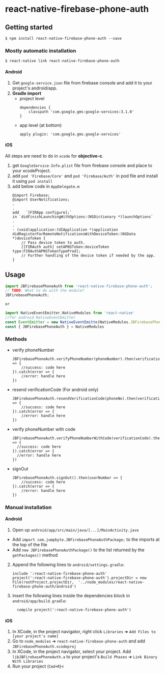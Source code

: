 
# react-native-firebase-phone-auth

## Getting started

`$ npm install react-native-firebase-phone-auth --save`

### Mostly automatic installation

`$ react-native link react-native-firebase-phone-auth`


#### Android

1) Get `google-service.json` file from firebase console and add it to your project's android/app.
2) **Gradle import** 
	- project level  
		```
		dependencies {
        	classpath 'com.google.gms:google-services:3.1.0'
    	}
		```
	- app level (at bottom)  
		```
		apply plugin: 'com.google.gms.google-services'
		```

#### iOS

All steps are need to do in `xcode` for **objective-c**.
1) get `GoogleService-Info.plist` file from firebase console and place  to your xcodeProject.
2) add `pod 'Firebase/Core'` and `pod 'Firebase/Auth'` in pod file and install it using `pod install`
3) add below code in `AppDelegate.m`
	```
	@import Firebase;
	@import UserNotifications;
	.
	.
	add   `[FIRApp configure];`
	in `didFinishLaunchingWithOptions:(NSDictionary *)launchOptions`
	.
	.
	- (void)application:(UIApplication *)application didRegisterForRemoteNotificationsWithDeviceToken:(NSData *)deviceToken {
  		// Pass device token to auth.
  		[[FIRAuth auth] setAPNSToken:deviceToken type:FIRAuthAPNSTokenTypeProd];
  		// Further handling of the device token if needed by the app.
	}
	```

## Usage
```javascript
import JBFirebasePhoneAuth from 'react-native-firebase-phone-auth';
// TODO: What to do with the module?
JBFirebasePhoneAuth;

or

import NativeEventEmitter,NativeModules from 'react-native'  
//for android NativeEventEmitter
const EventEmitter = new NativeEventEmitte(NativeModules.JBFirebasePhoneAuth) 
const { JBFirebasePhoneAuth } = NativeModules
```
### Methods
- verify phoneNumber 
	```
    JBFirebasePhoneAuth.verifyPhoneNumber(phoneNumber).then(verificationId => {
        //success: code here
    }).catch(error => {
        //error: handle here
    })
    ```
- resend verificationCode (For android only)
    ```
    JBFirebasePhoneAuth.resendVerificationCode(phoneNo).then(verificationId => {
        //success: code here
    }).catch(error => {
        //error: handle here
    })
    ```
- verify phoneNumber with code 
    ```
    JBFirebasePhoneAuth.verifyPhoneNumberWithCode(verificationCode).then(user => {
      //success: code here
    }).catch(error => {
      //error: handle here
    })
    ```
- signOut
    ```
    JBFirebasePhoneAuth.signOut().then(userNumber => {
        //success: code here
    }).catch(error => {
        //error: handle here
    })
	```



### Manual installation


#### Android

1. Open up `android/app/src/main/java/[...]/MainActivity.java`
  - Add `import com.jumpbyte.JBFirebasePhoneAuthPackage;` to the imports at the top of the file
  - Add `new JBFirebasePhoneAuthPackage()` to the list returned by the `getPackages()` method
2. Append the following lines to `android/settings.gradle`:
  	```
  	include ':react-native-firebase-phone-auth'
  	project(':react-native-firebase-phone-auth').projectDir = new File(rootProject.projectDir, 	'../node_modules/react-native-firebase-phone-auth/android')
  	```
3. Insert the following lines inside the dependencies block in `android/app/build.gradle`:
  	```
      compile project(':react-native-firebase-phone-auth')
  	```

#### iOS

1. In XCode, in the project navigator, right click `Libraries` ➜ `Add Files to [your project's name]`
2. Go to `node_modules` ➜ `react-native-firebase-phone-auth` and add `JBFirebasePhoneAuth.xcodeproj`
3. In XCode, in the project navigator, select your project. Add `libJBFirebasePhoneAuth.a` to your project's `Build Phases` ➜ `Link Binary With Libraries`
4. Run your project (`Cmd+R`)<
  